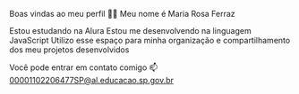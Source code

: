 Boas vindas ao meu perfil 💙💙
Meu nome é Maria Rosa Ferraz

Estou estudando na Alura
Estou me desenvolvendo na linguagem JavaScript
Utilizo esse espaço para minha organização e compartilhamento dos meu projetos desenvolvidos

Você pode entrar em contato comigo 📫
00001102206477SP@al.educacao.sp.gov.br
